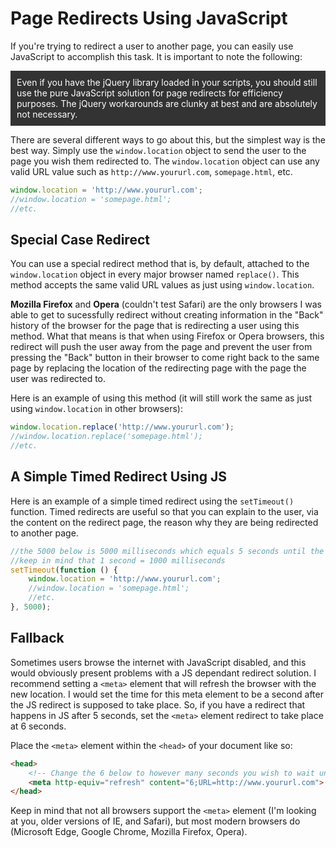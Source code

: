 # Page Redirects Using JavaScript

If you're trying to redirect a user to another page, you can easily use JavaScript to accomplish this task. It is important to note the following:


<div style="background:#333;color:white;padding:10px;">Even if you have the jQuery library loaded in your scripts, you should still use the pure JavaScript solution for page redirects for efficiency purposes. The jQuery workarounds are clunky at best and are absolutely not necessary.</div>

There are several different ways to go about this, but the simplest way is the best way.  Simply use the `window.location` object to send the user to the page you wish them redirected to.  The `window.location` object can use any valid URL value such as `http://www.yoururl.com`, `somepage.html`, etc.

```javascript
window.location = 'http://www.yoururl.com';
//window.location = 'somepage.html';
//etc.
```

## Special Case Redirect

You can use a special redirect method that is, by default, attached to the `window.location` object in every major browser named `replace()`.  This method accepts the same valid URL values as just using `window.location`.

**Mozilla Firefox** and **Opera** (couldn't test Safari) are the only browsers I was able to get to sucessfully redirect without creating information in the "Back" history of the browser for the page that is redirecting a user using this method.  What that means is that when using Firefox or Opera browsers, this redirect will push the user away from the page and prevent the user from pressing the "Back" button in their browser to come right back to the same page by replacing the location of the redirecting page with the page the user was redirected to.  

Here is an example of using this method (it will still work the same as just using `window.location` in other browsers):

```javascript
window.location.replace('http://www.yoururl.com');
//window.location.replace('somepage.html');
//etc.
```


## A Simple Timed Redirect Using JS

Here is an example of a simple timed redirect using the `setTimeout()` function.  Timed redirects are useful so that you can explain to the user, via the content on the redirect page, the reason why they are being redirected to another page.

```javascript
//the 5000 below is 5000 milliseconds which equals 5 seconds until the redirect happens
//keep in mind that 1 second = 1000 milliseconds
setTimeout(function () {
	window.location = 'http://www.yoururl.com';
    //window.location = 'somepage.html';
    //etc.
}, 5000);
```

## Fallback

Sometimes users browse the internet with JavaScript disabled, and this would obviously present problems with a JS dependant redirect solution.   I recommend setting a `<meta>` element that will refresh the browser with the new location.  I would set the time for this meta element to be a second after the JS redirect is supposed to take place.  So, if you have a redirect that happens in JS after 5 seconds, set the `<meta>` element redirect to take place at 6 seconds.  

Place the `<meta>` element within the `<head>` of your document like so:

```html
<head>
	<!-- Change the 6 below to however many seconds you wish to wait until redirection to the new page.  Change the portion after "URL=" to the URL of your choice.  This can be a local page: URL=somepage.html, a web address: URL=http://www.yoururl.com, or any other valid URL. It is important to note the semicolon between the number of seconds to refresh and the URL. -->
	<meta http-equiv="refresh" content="6;URL=http://www.yoururl.com">
</head>
```

Keep in mind that not all browsers support the `<meta>` element (I'm looking at you, older versions of IE, and Safari), but most modern browsers do (Microsoft Edge, Google Chrome, Mozilla Firefox, Opera).
